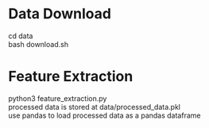 # Data Download
cd data  
bash download.sh  

# Feature Extraction
python3 feature_extraction.py  
processed data is stored at data/processed_data.pkl   
use pandas to load processed data as a pandas dataframe  